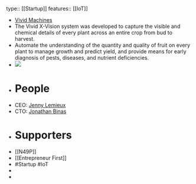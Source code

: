 type:: [[Startup]]
features:: [[IoT]]

- [Vivid Machines](https://www.vivid-machines.com/)
- The Vivid X-Vision system was developed to capture the visible and chemical details of every plant across an entire crop from bud to harvest.
- Automate the understanding of the quantity and quality of fruit on every plant to manage growth and predict yield, and provide means for early diagnosis of pests, diseases, and nutrient deficiencies.
- ![](https://static.wixstatic.com/media/72f654_a822700da21f40c0850c500e10bf30df~mv2.png/v1/fill/w_923,h_723,al_c,q_90,usm_0.66_1.00_0.01,enc_auto/72f654_a822700da21f40c0850c500e10bf30df~mv2.png)
- # People
- CEO: [Jenny Lemieux](https://www.linkedin.com/in/jennylemieux/)
- CTO: [Jonathan Binas](https://www.linkedin.com/in/jbinas/)
- # Supporters
- [[N49P]]
- [[Entrepreneur First]]
- #Startup #IoT
-
-